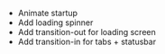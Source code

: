 - Animate startup
- Add loading spinner
- Add transition-out for loading screen
- Add transition-in for tabs + statusbar
